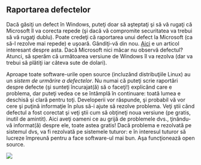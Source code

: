 <?php require("../../entete.php"); ?> <?php require("../../base.php"); ?> <?php require("../../fonctions.php"); ?>

<div id="corps">

<h2>Raportarea defectelor</h2>

<p>Dacă găsiţi un defect în Windows, puteţi doar să aşteptaţi şi să vă
rugaţi că Microsoft îl va corecta repede (şi dacă vă compromite securitatea
va trebui să vă rugaţi dublu). Poate credeţi că raportarea unui defect la Microsoft
(ca să-l rezolve mai repede) e uşoară. Gândiţi-vă din nou. 
<a href="http://www.oreillynet.com/mac/blog/2002/06/mission_impossible_submitting.html">Aici</a> 
e un articol interesant despre asta. Dacă Microsoft nici măcar nu observă defectul? Atunci, să
sperăm că următoarea versiune de Windows îl va rezolva (dar va trebui să plătiţi iar câteva sute
de dolari).</p>

<p>Aproape toate software-urile open source (incluzând distribuţiile Linux)
au un <i>sistem de urmărire a defectelor</i>. Nu numai că puteţi scrie raportări
despre defecte (şi sunteţi încurajat(ă) să o faceţi!) explicând care e problema, dar
puteţi vedea ce se întâmplă în continuare: toată lumea e deschisă şi clară pentru toţi.
Developerii vor răspunde, şi probabil vă vor cere şi puţină informaţie în plus să-i ajute
să rezolve problema. Veţi ştii când defectul a fost corectat şi veţi ştii cum să obţineţi
noua versiune (pe gratis, inutil de amintit). Aici aveţi oameni ce au grijă de problemele
dvs., ţinându-vă informat(ă) despre ele, toate astea gratis! Dacă problema e rezolvată pe
sistemul dvs, va fi rezolvată pe sistemele tuturor: e în interesul tuturor să lucreze
împreună pentru a face software-ul mai bun. Aşa funcţionează open source.</p>


<img src="Images/report_bugs_thumb.png" />

</div>
</body>
</html>
